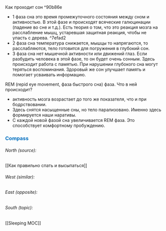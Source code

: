 
Как проходит сон ^90b86e
- 1 фаза сна это время промежуточного состояния между сном и активностью. В этой фазе и происходят всяческие галюцинации (падение во сне и т.д.). Есть теория о том, что это реакция мозга на расслабление мышц, устаревшая защитная реакция, чтобы не упасть с дерева. ^7efad2
- 2 фаза сна температура снижается, мышцы то напрягаются, то расслабляются, тело готовится для погружения в глубокий сон.
- 3 фаза сна нет мышечной активности или движений глаз. Если разбудить человека в этой фазе, то он будет очень сонным. Здесь происходит работа с памятью. При нарушении глубокого сна могут теряться воспоминания. Здоровый же сон улучшает память и помогает усваивать информацию.

REM (repid eye movement, фаза быстрого сна) фаза. Что в ней происходит?
- активность мозга возрастает до того же показателя, что и при бодрствовании.
- Здесь снятся насыщенные сны, но тело парализовано. Именно здесь формируется наши наративы.
- С каждой новой фазой сна увеличивается REM фаза. Это способствует комфортному пробуждению.




### <span style="color:#0070c0">Compass</span>
###### North (source):
[[Как правильно спать и высыпаться]]

###### West (similar):


###### East (opposite):


###### South (topic):
[[Sleeping MOC]]
